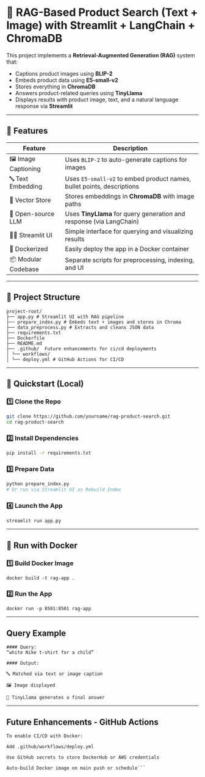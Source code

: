 # 🧠 RAG-Based Product Search (Text + Image) with Streamlit + LangChain + ChromaDB

This project implements a **Retrieval-Augmented Generation (RAG)** system that:
- Captions product images using **BLIP-2**
- Embeds product data using **E5-small-v2**
- Stores everything in **ChromaDB**
- Answers product-related queries using **TinyLlama**
- Displays results with product image, text, and a natural language response via **Streamlit**

---

## 📌 Features

| Feature                    | Description                                                                 |
|---------------------------|-----------------------------------------------------------------------------|
| 🖼️ Image Captioning       | Uses `BLIP-2` to auto-generate captions for images                          |
| 🔤 Text Embedding         | Uses `E5-small-v2` to embed product names, bullet points, descriptions     |
| 🧲 Vector Store           | Stores embeddings in **ChromaDB** with image paths                          |
| 💬 Open-source LLM        | Uses **TinyLlama** for query generation and response (via LangChain)        |
| 🧑‍💻 Streamlit UI         | Simple interface for querying and visualizing results                        |
| 🐳 Dockerized             | Easily deploy the app in a Docker container                                 |
| 📦 Modular Codebase       | Separate scripts for preprocessing, indexing, and UI                        |

---

## 📁 Project Structure

```
project-root/
├── app.py # Streamlit UI with RAG pipeline
├── prepare_index.py # Embeds text + images and stores in Chroma
├── data_preprocess.py # Extracts and cleans JSON data
├── requirements.txt
├── Dockerfile
├── README.md
├── .github/  Future enhancements for ci/cd deployments
│ └── workflows/
│ └── deploy.yml # GitHub Actions for CI/CD
```


---

## 🚀 Quickstart (Local)

### 1️⃣ Clone the Repo
```bash
git clone https://github.com/yourname/rag-product-search.git
cd rag-product-search
```
### 2️⃣ Install Dependencies
```bash
pip install -r requirements.txt
```

### 3️⃣ Prepare Data
```bash
python prepare_index.py
# Or run via Streamlit UI as Rebuild Index
```

### 4️⃣ Launch the App
```bash
streamlit run app.py
```

---

## 🐳 Run with Docker

### 1️⃣ Build Docker Image
```
docker build -t rag-app .
```

### 2️⃣ Run the App
```
docker run -p 8501:8501 rag-app
```

---

## Query Example
```
#### Query:
“white Nike t-shirt for a child”

#### Output:

🔤 Matched via text or image caption

🖼 Image displayed

🤖 TinyLlama generates a final answer
```
---

## Future Enhancements - GitHub Actions

```
To enable CI/CD with Docker:

Add .github/workflows/deploy.yml

Use GitHub secrets to store DockerHub or AWS credentials

Auto-build Docker image on main push or schedule```